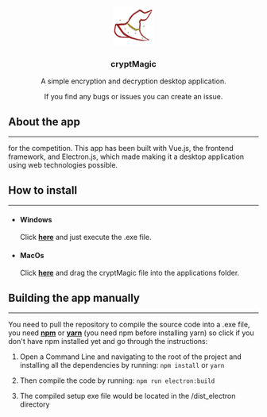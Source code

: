 <p align="center">
    <img src="src/assets/icon.png" alt="Logo" width="80" height="80">
  <h3 align="center">cryptMagic</h3>

  <p align="center">
    A simple encryption and decryption desktop application.
  </p>
  <p align="center">
    If you find any bugs or issues you can create an issue.
  </p>
</p>

## About the app

---

for the competition. This app has been built with Vue.js, the frontend framework, and Electron.js, which made making it a desktop application using web technologies possible.

## How to install

---

- #### Windows

  Click [**here**](https://mega.nz/file/pctSiLZI#czJ2wlRV2m38KI--9MhRlofV9OnDPPVsbT-ubKRr4Cc) and just execute the .exe file.

- #### MacOs
  Click [**here**](https://mega.nz/file/QVU1BYAA#8OlscBhTgR8zYelAoI7d5N9d1WqZRSPcSdxXb7CfN7U) and drag the cryptMagic file into the applications folder.

## Building the app manually

---

You need to pull the repository to compile the source code into a .exe file, you need [**npm**](https://nodejs.org/en/) or [**yarn**](https://yarnpkg.com/getting-started/install) (you need npm before installing yarn) so click if you don't have npm installed yet and go through the instructions:

1. Open a Command Line and navigating to the root of the project and installing all the dependencies by running:
   `npm install` or `yarn`

2. Then compile the code by running:
   `npm run electron:build`

3. The compiled setup exe file would be located in the /dist_electron directory
